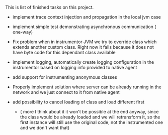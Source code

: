This is list of finished tasks on this project.

- implement trace context injection and propagation in the local jvm
  case
- implement simple test demonstrating asynchronous communication ( one-way)
- Fix problem when in instrumentor JVM we try to override class which
  extends another custom class. Right now it fails because it does not
  have byte code for this dependant class available
- implement logging, automatically create logging configuration in
  the instrumentor based on logging info provided to native agent
  
- add support for instrumenting anonymous classes

- Properly implement solution where server can be already running in the network
    and we just connect to it from native agent
    
- add possibility to cancel loading of class and load different first
  - ( more I think about it it won't be possible at the end anyway,
      since the class would be already loaded and we will retransform it,
      so the first instance will still use the original code, not the instrumented
      one and we don't want that)
      